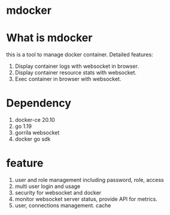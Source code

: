 # mdocker

# What is mdocker
this is a tool to manage docker container. Detailed features:
1. Display container logs with websocket in browser.
2. Display container resource stats with websocket.
3. Exec container in browser with websocket.

# Dependency
1. docker-ce 20.10
2. go 1.19
3. gorrila websocket
4. docker go sdk



# feature
1. user and role management including password, role, access
2. multi user login and usage
3. security for websocket and docker
4. monitor websocket server status, provide API for metrics.
5. user, connections management. cache


